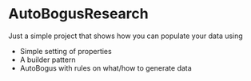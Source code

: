 # AutoBogusResearch

Just a simple project that shows how you can populate your data using 
* Simple setting of properties
* A builder pattern
* AutoBogus with rules on what/how to generate data
